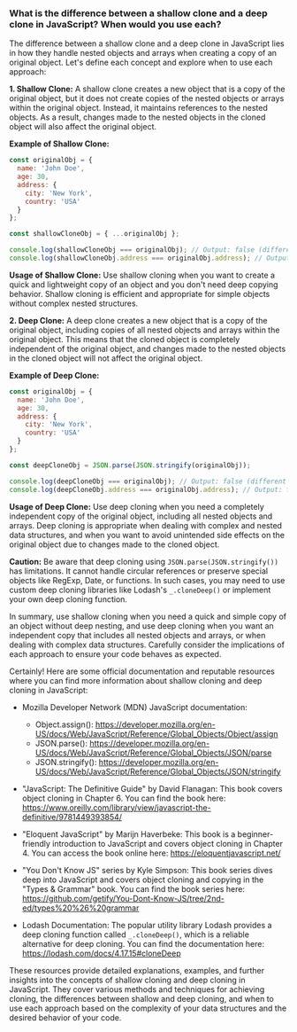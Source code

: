 ### What is the difference between a shallow clone and a deep clone in JavaScript? When would you use each?

The difference between a shallow clone and a deep clone in JavaScript lies in how they handle nested objects and arrays when creating a copy of an original object. Let's define each concept and explore when to use each approach:

**1. Shallow Clone:**
A shallow clone creates a new object that is a copy of the original object, but it does not create copies of the nested objects or arrays within the original object. Instead, it maintains references to the nested objects. As a result, changes made to the nested objects in the cloned object will also affect the original object.

**Example of Shallow Clone:**
```javascript
const originalObj = {
  name: 'John Doe',
  age: 30,
  address: {
    city: 'New York',
    country: 'USA'
  }
};

const shallowCloneObj = { ...originalObj };

console.log(shallowCloneObj === originalObj); // Output: false (different objects)
console.log(shallowCloneObj.address === originalObj.address); // Output: true (same nested object)
```

**Usage of Shallow Clone:**
Use shallow cloning when you want to create a quick and lightweight copy of an object and you don't need deep copying behavior. Shallow cloning is efficient and appropriate for simple objects without complex nested structures.

**2. Deep Clone:**
A deep clone creates a new object that is a copy of the original object, including copies of all nested objects and arrays within the original object. This means that the cloned object is completely independent of the original object, and changes made to the nested objects in the cloned object will not affect the original object.

**Example of Deep Clone:**
```javascript
const originalObj = {
  name: 'John Doe',
  age: 30,
  address: {
    city: 'New York',
    country: 'USA'
  }
};

const deepCloneObj = JSON.parse(JSON.stringify(originalObj));

console.log(deepCloneObj === originalObj); // Output: false (different objects)
console.log(deepCloneObj.address === originalObj.address); // Output: false (different nested objects)
```

**Usage of Deep Clone:**
Use deep cloning when you need a completely independent copy of the original object, including all nested objects and arrays. Deep cloning is appropriate when dealing with complex and nested data structures, and when you want to avoid unintended side effects on the original object due to changes made to the cloned object.

**Caution:**
Be aware that deep cloning using `JSON.parse(JSON.stringify())` has limitations. It cannot handle circular references or preserve special objects like RegExp, Date, or functions. In such cases, you may need to use custom deep cloning libraries like Lodash's `_.cloneDeep()` or implement your own deep cloning function.

In summary, use shallow cloning when you need a quick and simple copy of an object without deep nesting, and use deep cloning when you want an independent copy that includes all nested objects and arrays, or when dealing with complex data structures. Carefully consider the implications of each approach to ensure your code behaves as expected.

Certainly! Here are some official documentation and reputable resources where you can find more information about shallow cloning and deep cloning in JavaScript:

- Mozilla Developer Network (MDN) JavaScript documentation:
  - Object.assign(): https://developer.mozilla.org/en-US/docs/Web/JavaScript/Reference/Global_Objects/Object/assign
  - JSON.parse(): https://developer.mozilla.org/en-US/docs/Web/JavaScript/Reference/Global_Objects/JSON/parse
  - JSON.stringify(): https://developer.mozilla.org/en-US/docs/Web/JavaScript/Reference/Global_Objects/JSON/stringify

- "JavaScript: The Definitive Guide" by David Flanagan: This book covers object cloning in Chapter 6. You can find the book here: https://www.oreilly.com/library/view/javascript-the-definitive/9781449393854/

- "Eloquent JavaScript" by Marijn Haverbeke: This book is a beginner-friendly introduction to JavaScript and covers object cloning in Chapter 4. You can access the book online here: https://eloquentjavascript.net/

- "You Don't Know JS" series by Kyle Simpson: This book series dives deep into JavaScript and covers object cloning and copying in the "Types & Grammar" book. You can find the book series here: https://github.com/getify/You-Dont-Know-JS/tree/2nd-ed/types%20%26%20grammar

- Lodash Documentation: The popular utility library Lodash provides a deep cloning function called `_.cloneDeep()`, which is a reliable alternative for deep cloning. You can find the documentation here: https://lodash.com/docs/4.17.15#cloneDeep

These resources provide detailed explanations, examples, and further insights into the concepts of shallow cloning and deep cloning in JavaScript. They cover various methods and techniques for achieving cloning, the differences between shallow and deep cloning, and when to use each approach based on the complexity of your data structures and the desired behavior of your code.
